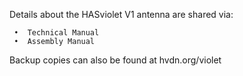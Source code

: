 Details about the HASviolet V1 antenna are shared via:

     •	Technical Manual
     •	Assembly Manual

Backup copies can also be found at hvdn.org/violet
